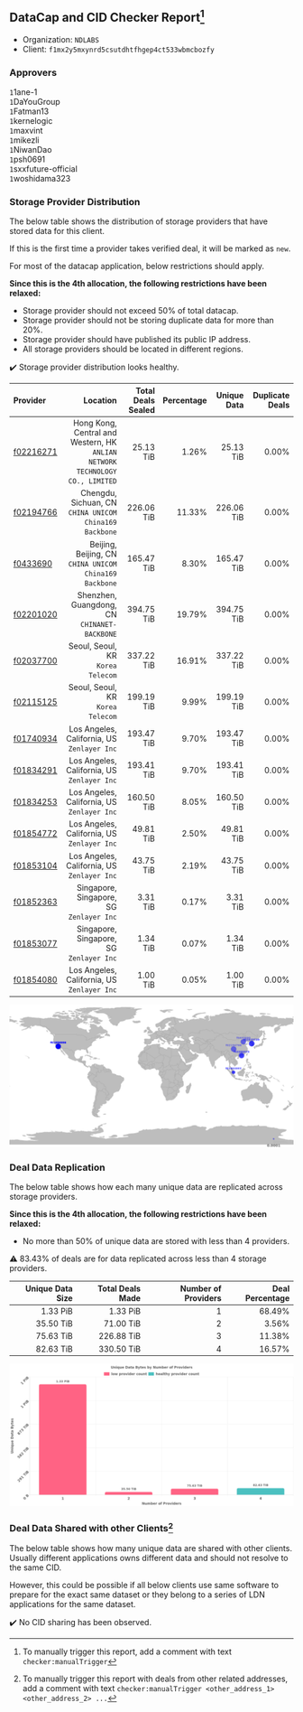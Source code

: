 ## DataCap and CID Checker Report[^1]
 - Organization: `NDLABS`
 - Client: `f1mx2y5mxynrd5csutdhtfhgep4ct533wbmcbozfy`
### Approvers
`1`1ane-1<br/>`1`DaYouGroup<br/>`1`Fatman13<br/>`1`kernelogic<br/>`1`maxvint<br/>`1`mikezli<br/>`1`NiwanDao<br/>`1`psh0691<br/>`1`sxxfuture-official<br/>`1`woshidama323

### Storage Provider Distribution
The below table shows the distribution of storage providers that have stored data for this client.

If this is the first time a provider takes verified deal, it will be marked as `new`.

For most of the datacap application, below restrictions should apply.

**Since this is the 4th allocation, the following restrictions have been relaxed:**
 - Storage provider should not exceed 50% of total datacap.
 - Storage provider should not be storing duplicate data for more than 20%.
 - Storage provider should have published its public IP address.
 - All storage providers should be located in different regions.

✔️ Storage provider distribution looks healthy.

| Provider                                              |                                                                        Location | Total Deals Sealed | Percentage | Unique Data | Duplicate Deals |
| :---------------------------------------------------- | ------------------------------------------------------------------------------: | -----------------: | ---------: | ----------: | --------------: |
| [f02216271](https://filfox.info/en/address/f02216271) | Hong Kong, Central and Western, HK<br/>`ANLIAN NETWORK TECHNOLOGY CO., LIMITED` |          25.13 TiB |      1.26% |   25.13 TiB |           0.00% |
| [f02194766](https://filfox.info/en/address/f02194766) |                       Chengdu, Sichuan, CN<br/>`CHINA UNICOM China169 Backbone` |         226.06 TiB |     11.33% |  226.06 TiB |           0.00% |
| [f0433690](https://filfox.info/en/address/f0433690)   |                       Beijing, Beijing, CN<br/>`CHINA UNICOM China169 Backbone` |         165.47 TiB |      8.30% |  165.47 TiB |           0.00% |
| [f02201020](https://filfox.info/en/address/f02201020) |                                 Shenzhen, Guangdong, CN<br/>`CHINANET-BACKBONE` |         394.75 TiB |     19.79% |  394.75 TiB |           0.00% |
| [f02037700](https://filfox.info/en/address/f02037700) |                                            Seoul, Seoul, KR<br/>`Korea Telecom` |         337.22 TiB |     16.91% |  337.22 TiB |           0.00% |
| [f02115125](https://filfox.info/en/address/f02115125) |                                            Seoul, Seoul, KR<br/>`Korea Telecom` |         199.19 TiB |      9.99% |  199.19 TiB |           0.00% |
| [f01740934](https://filfox.info/en/address/f01740934) |                                  Los Angeles, California, US<br/>`Zenlayer Inc` |         193.47 TiB |      9.70% |  193.47 TiB |           0.00% |
| [f01834291](https://filfox.info/en/address/f01834291) |                                  Los Angeles, California, US<br/>`Zenlayer Inc` |         193.41 TiB |      9.70% |  193.41 TiB |           0.00% |
| [f01834253](https://filfox.info/en/address/f01834253) |                                  Los Angeles, California, US<br/>`Zenlayer Inc` |         160.50 TiB |      8.05% |  160.50 TiB |           0.00% |
| [f01854772](https://filfox.info/en/address/f01854772) |                                  Los Angeles, California, US<br/>`Zenlayer Inc` |          49.81 TiB |      2.50% |   49.81 TiB |           0.00% |
| [f01853104](https://filfox.info/en/address/f01853104) |                                  Los Angeles, California, US<br/>`Zenlayer Inc` |          43.75 TiB |      2.19% |   43.75 TiB |           0.00% |
| [f01852363](https://filfox.info/en/address/f01852363) |                                     Singapore, Singapore, SG<br/>`Zenlayer Inc` |           3.31 TiB |      0.17% |    3.31 TiB |           0.00% |
| [f01853077](https://filfox.info/en/address/f01853077) |                                     Singapore, Singapore, SG<br/>`Zenlayer Inc` |           1.34 TiB |      0.07% |    1.34 TiB |           0.00% |
| [f01854080](https://filfox.info/en/address/f01854080) |                                  Los Angeles, California, US<br/>`Zenlayer Inc` |           1.00 TiB |      0.05% |    1.00 TiB |           0.00% |

<img src="https://raw.githubusercontent.com/data-preservation-programs/filplus-checker-assets/main/filecoin-project/filecoin-plus-large-datasets/issues/2055/1689082421621.png"/>

### Deal Data Replication
The below table shows how each many unique data are replicated across storage providers.


**Since this is the 4th allocation, the following restrictions have been relaxed:**
- No more than 50% of unique data are stored with less than 4 providers.

⚠️ 83.43% of deals are for data replicated across less than 4 storage providers.

| Unique Data Size | Total Deals Made | Number of Providers | Deal Percentage |
| ---------------: | ---------------: | ------------------: | --------------: |
|         1.33 PiB |         1.33 PiB |                   1 |          68.49% |
|        35.50 TiB |        71.00 TiB |                   2 |           3.56% |
|        75.63 TiB |       226.88 TiB |                   3 |          11.38% |
|        82.63 TiB |       330.50 TiB |                   4 |          16.57% |

<img src="https://raw.githubusercontent.com/data-preservation-programs/filplus-checker-assets/main/filecoin-project/filecoin-plus-large-datasets/issues/2055/1689082422866.png"/>

### Deal Data Shared with other Clients[^3]
The below table shows how many unique data are shared with other clients.
Usually different applications owns different data and should not resolve to the same CID.

However, this could be possible if all below clients use same software to prepare for the exact same dataset or they belong to a series of LDN applications for the same dataset.

✔️ No CID sharing has been observed.

[^1]: To manually trigger this report, add a comment with text `checker:manualTrigger`

[^2]: Deals from those addresses are combined into this report as they are specified with `checker:manualTrigger`

[^3]: To manually trigger this report with deals from other related addresses, add a comment with text `checker:manualTrigger <other_address_1> <other_address_2> ...`
